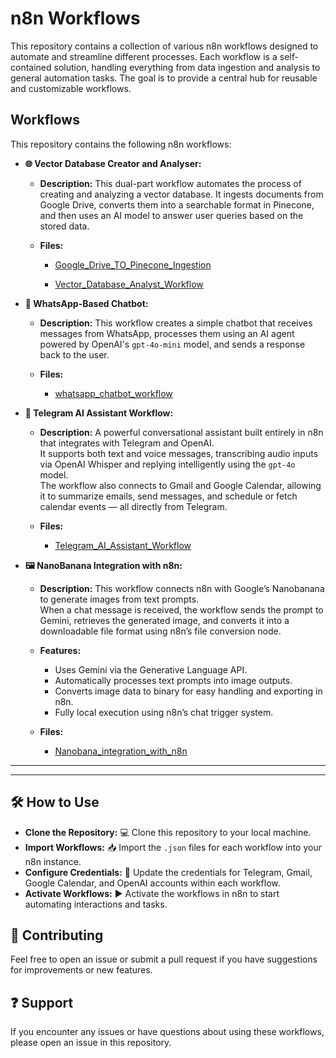 # n8n Workflows
This repository contains a collection of various n8n workflows designed to automate and streamline different processes. Each workflow is a self-contained solution, handling everything from data ingestion and analysis to general automation tasks. The goal is to provide a central hub for reusable and customizable workflows.

## Workflows
This repository contains the following n8n workflows:

- **🌐 Vector Database Creator and Analyser:**
    - **Description:** This dual-part workflow automates the process of creating and analyzing a vector database. It ingests documents from Google Drive, converts them into a searchable format in Pinecone, and then uses an AI model to answer user queries based on the stored data.

    - **Files:**
  
      * [Google_Drive_TO_Pinecone_Ingestion](Vector_database_creator_and_analyser/Google_Drive_TO_Pinecone_Ingestion)
      
      * [Vector_Database_Analyst_Workflow](Vector_database_creator_and_analyser/Vector_Database_Analyst_Workflow)

- **🤖 WhatsApp-Based Chatbot:**
    - **Description:** This workflow creates a simple chatbot that receives messages from WhatsApp, processes them using an AI agent powered by OpenAI's `gpt-4o-mini` model, and sends a response back to the user.
  
    - **Files:**
      
      * [whatsapp_chatbot_workflow](Whatsapp_based_chat_bot)

- **💬 Telegram AI Assistant Workflow:**
    - **Description:** A powerful conversational assistant built entirely in n8n that integrates with Telegram and OpenAI.  
      It supports both text and voice messages, transcribing audio inputs via OpenAI Whisper and replying intelligently using the `gpt-4o` model.  
      The workflow also connects to Gmail and Google Calendar, allowing it to summarize emails, send messages, and schedule or fetch calendar events — all directly from Telegram.

    - **Files:**
      * [Telegram_AI_Assistant_Workflow](Telegram_AI_Assistant_Workflow)
     
- **🖼️ NanoBanana Integration with n8n:**
    - **Description:** This workflow connects n8n with Google’s Nanobanana to generate images from text prompts.  
      When a chat message is received, the workflow sends the prompt to Gemini, retrieves the generated image, and converts it into a downloadable file format using n8n’s file conversion node.

    - **Features:**
      - Uses Gemini via the Generative Language API.  
      - Automatically processes text prompts into image outputs.  
      - Converts image data to binary for easy handling and exporting in n8n.  
      - Fully local execution using n8n’s chat trigger system.

    - **Files:**
      * [Nanobana_integration_with_n8n](Nanobana_integration_with_n8n)

---

---

## 🛠️ How to Use
- **Clone the Repository:** 💻 Clone this repository to your local machine.  
- **Import Workflows:** 📥 Import the `.json` files for each workflow into your n8n instance.  
- **Configure Credentials:** 🔑 Update the credentials for Telegram, Gmail, Google Calendar, and OpenAI accounts within each workflow.  
- **Activate Workflows:** ▶️ Activate the workflows in n8n to start automating interactions and tasks.

## 🤝 Contributing
Feel free to open an issue or submit a pull request if you have suggestions for improvements or new features.

## ❓ Support
If you encounter any issues or have questions about using these workflows, please open an issue in this repository.

